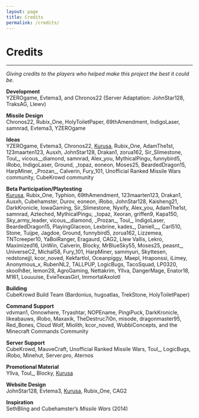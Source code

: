 ```yaml
---
layout: page
title: Credits
permalink: /credits/
---
```

# **Credits**
---
*Giving credits to the players who helped make this project the best it could be.*

**Development**\
YZEROgame, Evtema3, and Chronos22 (Server Adaptation: JohnStar128, TraksAG, Llewv)

**Missile Design**\
Chronos22, Rubix\_One, HolyToiletPaper, 69thAmendment, IndigoLaser, samnrad, Evtema3, YZEROgame

**Ideas**\
YZEROgame, Evtema3, Chronos22, [Kurusa](https://twitter.com/kurokaiyo), Rubix_One, AdamThe1st, 123maarten123, Ausxh, JohnStar128, Drakan1, zorua162, Sir_Slimestone, Toul_, vicous\_\_diamond, samnrad, Alex\_you, MythicalPingu, funnybird5, iRobo, IndigoLaser, Ground, \_topaz, eoneon, Moses25, BeardedDragon15, HarpMiner, \_Prozan\_, Calverin, Fury\_101, Unofficial Ranked Missile Wars community, CubeKrowd community

**Beta Participation/Playtesting**\
[Kurusa](https://twitter.com/kurokaiyo), Rubix_One, Typhion, 69thAmendment, 123maarten123, Drakan1, Ausxh, Cubehamster, Durov, eoneon, iRobo, JohnStar128, Kaisheng21, DarkKronicle, IowaGaming, Sir\_Slimestone, Nyxify, Alex\_you, AdamThe1st, samnrad, Azteched, MythicalPingu, \_topaz, Xeoran, griffen9, Kapa150, Sky\_army\_leader, vicous\_\_diamond, \_Prozan\_, Toul\_, IndigoLaser, BeardedDragon15, PlayingGlaceon, Lexbrine, kades\_, Daniell\_\_, Carl510, Stone, Tuijpe, Jagdoe, Ground, funnybird5, zorua162, Lizzemea, TNTcreeper10, YaBoiRanger, Eragaurd, CAG2, Llew Vallis, Lekro, Maximized16, UnWin, Calverin, Blocky, MrBlueSky55, Moses25, peasnt\_, UniverseCZ, Michal58, Fury\_101, HarpMiner, sammyuri, Skyttesen, redstonejjl, kcor_noved, Kekfartlol, Oceanpiggy, Maepl, Hraponssi, iLimey, Anonymous\_x, RubenNL2, TALLPUP, LogicBugs, TacoSquad, LP0320, skoolh8er, lemon28, AgroGaming, Nettakrim, Yllva, DangerMage, Enator18, M161, Louuuise, EvieTexasGirl, ImmortalAxolotl

**Building**\
CubeKrowd Build Team (Bardonius, hugoatlas, TrekStone, HolyToiletPaper)

**Command Support**\
vdvman1, Onnowhere, Tryashtar, NOPEname, PingiPuck, DarkKronicle, likeabauws, iRobo, Maxaxik, TheDestruc7i0n, misode, dragonmaster95, Red\_Bones, Cloud Wolf, Miolith, kcor\_noved, WubbiConcepts, and the Minecraft Commands Community

**Server Support**\
CubeKrowd, MauveCraft, Unofficial Ranked Missile Wars, Toul\_, LogicBugs, iRobo, Minehut, Server<span>.</span>pro, Aternos

**Promotional Material**\
Yllva, Toul\_, Blocky, [Kurusa](https://twitter.com/kurokaiyo)

**Website Design**\
JohnStar128, Evtema3, [Kurusa](https://twitter.com/kurokaiyo), Rubix_One, CAG2

**Inspiration**\
SethBling and Cubehamster’s *Missile Wars* (2014)